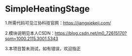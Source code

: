 # SimpleHeatingStage
1.所需代码可见江协科技官网：https://jiangxiekeji.com/

2.模块说明见本人CSDN：https://blog.csdn.net/m0_72615170?spm=1000.2115.3001.5343

3.本项目暂未测试，如有错误，欢迎指正
